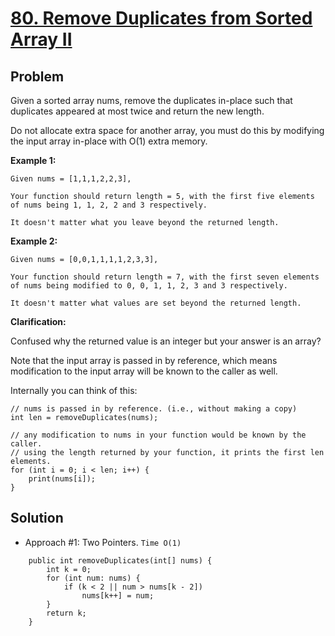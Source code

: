 # <a href='https://leetcode.com/problems/remove-duplicates-from-sorted-array-ii/'>80. Remove Duplicates from Sorted Array II</a>

## Problem
Given a sorted array nums, remove the duplicates in-place such that duplicates appeared at most twice and return the new length.

Do not allocate extra space for another array, you must do this by modifying the input array in-place with O(1) extra memory.

<strong>Example 1:</strong>
```
Given nums = [1,1,1,2,2,3],

Your function should return length = 5, with the first five elements of nums being 1, 1, 2, 2 and 3 respectively.

It doesn't matter what you leave beyond the returned length.
```
<strong>Example 2:</strong>
```
Given nums = [0,0,1,1,1,1,2,3,3],

Your function should return length = 7, with the first seven elements of nums being modified to 0, 0, 1, 1, 2, 3 and 3 respectively.

It doesn't matter what values are set beyond the returned length.
```

<strong>Clarification:</strong>

Confused why the returned value is an integer but your answer is an array?

Note that the input array is passed in by reference, which means modification to the input array will be known to the caller as well.

Internally you can think of this:
```
// nums is passed in by reference. (i.e., without making a copy)
int len = removeDuplicates(nums);

// any modification to nums in your function would be known by the caller.
// using the length returned by your function, it prints the first len elements.
for (int i = 0; i < len; i++) {
    print(nums[i]);
}
```

## Solution
- Approach #1: Two Pointers. ```Time O(1)```
```
    public int removeDuplicates(int[] nums) {
        int k = 0;
        for (int num: nums) {
            if (k < 2 || num > nums[k - 2])
                nums[k++] = num;
        }
        return k;
    }
```
